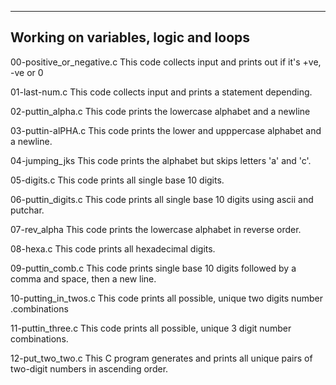 -------------------------------------
Working on variables, logic and loops
-------------------------------------

00-positive_or_negative.c
This code collects input and prints out if it's +ve, -ve or 0

01-last-num.c
This code collects input and prints a statement depending.

02-puttin_alpha.c
This code prints the lowercase alphabet and a newline

03-puttin-alPHA.c
This code prints the lower and upppercase alphabet and a newline.

04-jumping_jks
This code prints the alphabet but skips letters 'a' and 'c'.

05-digits.c
This code prints all single base 10 digits.

06-puttin_digits.c
This code prints all single base 10 digits using ascii and putchar.

07-rev_alpha
This code prints the lowercase alphabet in reverse order.

08-hexa.c
This code prints all hexadecimal digits.

09-puttin_comb.c
This code prints single base 10 digits followed by a comma and space, then a new line.

10-putting_in_twos.c
This code prints all possible, unique two digits number .combinations

11-puttin_three.c
This code prints all possible, unique 3 digit number combinations.

12-put_two_two.c
This C program generates and prints all unique pairs of two-digit numbers in ascending order.